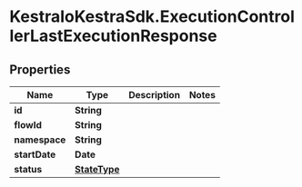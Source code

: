 # KestraIoKestraSdk.ExecutionControllerLastExecutionResponse

## Properties

Name | Type | Description | Notes
------------ | ------------- | ------------- | -------------
**id** | **String** |  | 
**flowId** | **String** |  | 
**namespace** | **String** |  | 
**startDate** | **Date** |  | 
**status** | [**StateType**](StateType.md) |  | 


